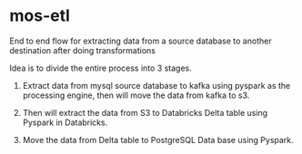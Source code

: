 # mos-etl
End to end flow for extracting data from a source database to another destination after doing transformations

Idea is to divide the entire process into 3 stages.

1. Extract data from mysql source database to kafka using pyspark as the processing engine, then will move the data from kafka to s3.

2. Then will extract the data from S3 to Databricks Delta table using Pyspark in Databricks.

3. Move the data from Delta table to PostgreSQL Data base using Pyspark.
